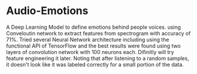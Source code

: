 # Audio-Emotions
A Deep Learning Model to define emotions behind people voices. using Conveloutin network to extract features from spectrogram with accuracy of 71%.
Tried several Neural Network architecture including using the functional API of TensorFlow and the best results were found using two layers of convolution network with 100 neurons each.
Difinitly will try feature engineering it later.
Noting that after listening to a random samples, it doesn't look like it was labeled correctly for a small portion of the data.
